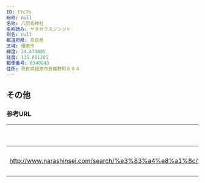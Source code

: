 ```yaml
---
ID: tYc7b
総称: null
名称: 八咫烏神社
名称読み: ヤタガラスジンジャ
別名: null
都道府県: 奈良県
区域: 橿原市
緯度: 34.473885
経度: 135.801285
郵便番号: 6340043
住所: 奈良県橿原市五條野町６９４
---
```


## その他

### 参考URL

| URL                                                                                                 | 説明   |
| --------------------------------------------------------------------------------------------------- | ------ |
| http://www.narashinsei.com/search/%e3%83%a4%e8%a1%8c/%e5%85%ab%e5%92%ab%e7%83%8f%e7%a5%9e%e7%a4%be/ | 神社庁 |
